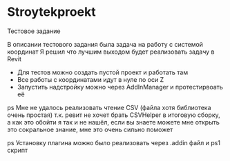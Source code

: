 # Stroytekproekt
Тестовое задание

В описании тестового задания была задача на работу с системой координат
Я решил что лучшим выходом будет реализовать задачу в Revit

* Для тестов можно создать пустой проект и работать там
* Все работы с координатами идут в нуле по оси Z
* Запустить надстройку можно через AddInManager и протестирвоать её

ps
Мне не удалось реализовать чтение CSV (файла хотя библиотека очень простая) т.к. ревит не хочет брать CSVHelper в итоговую сборку, а как это обойти я так и не нашёл, если вы знаете можете мне открыть это сокральное знание, мне это очень сильно поможет

ps 
Установку плагина можно было реализовать через .addin файл и ps1 скрипт
